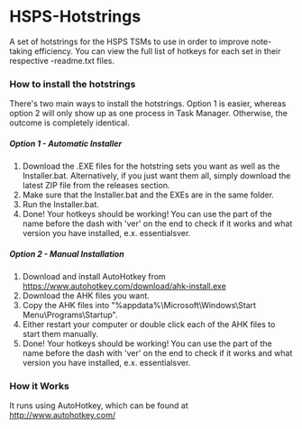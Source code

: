 # HSPS-Hotstrings

A set of hotstrings for the HSPS TSMs to use in order to improve note-taking efficiency. You can view the full list of hotkeys for each set in their respective <name>-readme.txt files.

### How to install the hotstrings
There's two main ways to install the hotstrings. Option 1 is easier, whereas option 2 will only show up as one process in Task Manager. Otherwise, the outcome is completely identical.

##### Option 1 - Automatic Installer
1. Download the .EXE files for the hotstring sets you want as well as the Installer.bat. Alternatively, if you just want them all, simply download the latest ZIP file from the releases section.
2. Make sure that the Installer.bat and the EXEs are in the same folder.
3. Run the Installer.bat.
4. Done! Your hotkeys should be working! You can use the part of the name before the dash with 'ver' on the end to check if it works and what version you have installed, e.x. essentialsver.

##### Option 2 - Manual Installation
1. Download and install AutoHotkey from https://www.autohotkey.com/download/ahk-install.exe
2. Download the AHK files you want.
3. Copy the AHK files into "%appdata%\Microsoft\Windows\Start Menu\Programs\Startup".
4. Either restart your computer or double click each of the AHK files to start them manually.
5. Done! Your hotkeys should be working! You can use the part of the name before the dash with 'ver' on the end to check if it works and what version you have installed, e.x. essentialsver.

### How it Works
It runs using AutoHotkey, which can be found at http://www.autohotkey.com/